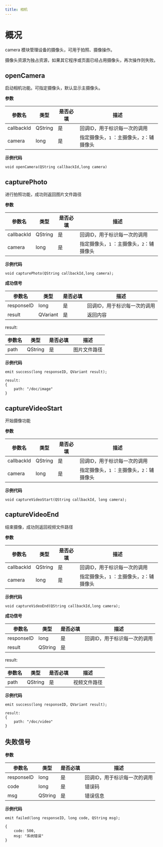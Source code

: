 ```yaml
---
title: 相机
---
```


# 概况

<span class="arg-name">camera</span> 模块管理设备的摄像头，可用于拍照、摄像操作。

摄像头资源为独占资源，如果其它程序或页面已经占用摄像头，再次操作则失败。



## openCamera

启动相机功能。可指定摄像头，默认显示主摄像头。



**参数**

| 参数名     | 类型    | 是否必填 | 描述                                      |
| ---------- | ------- | -------- | ----------------------------------------- |
| callbackId | QString | 是       | 回调ID，用于标识每一次的调用              |
| camera     | long    | 是       | 指定摄像头，`1` ：主摄像头，`2`：辅摄像头 |

**示例代码**

```
void openCamera(QString callbackId,long camera)
```



## capturePhoto

进行拍照功能，成功则返回图片文件路径



**参数**

| 参数名     | 类型    | 是否必填 | 描述                                      |
| ---------- | ------- | -------- | ----------------------------------------- |
| callbackId | QString | 是       | 回调ID，用于标识每一次的调用              |
| camera     | long    | 是       | 指定摄像头，`1` ：主摄像头，`2`：辅摄像头 |

**示例代码**

```
void capturePhoto(QString callbackId,long camera);
```



**成功信号**

| 参数名     | 类型     | 是否必填 | 描述                         |
| ---------- | -------- | -------- | ---------------------------- |
| responseID | long     | 是       | 回调ID，用于标识每一次的调用 |
| result     | QVariant | 是       | 返回内容                     |

result:

| 参数名 | 类型    | 是否必填 | 描述         |
| ------ | ------- | -------- | ------------ |
| path   | QString | 是       | 图片文件路径 |



**示例代码**

```
emit success(long responseID, QVariant result);
```

```
result:
{
	path: "/doc/image"	
}
```



## captureVideoStart

开始摄像功能



**参数**

| 参数名     | 类型    | 是否必填 | 描述                                      |
| ---------- | ------- | -------- | ----------------------------------------- |
| callbackId | QString | 是       | 回调ID，用于标识每一次的调用              |
| camera     | long    | 是       | 指定摄像头，`1` ：主摄像头，`2`：辅摄像头 |

**示例代码**

```
void captureVideoStart(QString callbackId, long camera);
```



## captureVideoEnd

结束摄像，成功则返回视频文件路径



**参数**

| 参数名     | 类型    | 是否必填 | 描述                                      |
| ---------- | ------- | -------- | ----------------------------------------- |
| callbackId | QString | 是       | 回调ID，用于标识每一次的调用              |
| camera     | long    | 是       | 指定摄像头，`1` ：主摄像头，`2`：辅摄像头 |

**示例代码**

```
void captureVideoEnd(QString callbackId,long camera);
```



**成功信号**

| 参数名     | 类型    | 是否必填 | 描述                         |
| ---------- | ------- | -------- | ---------------------------- |
| responseID | long    | 是       | 回调ID，用于标识每一次的调用 |
| result     | QString | 是       |                              |

result:

| 参数名 | 类型    | 是否必填 | 描述         |
| ------ | ------- | -------- | ------------ |
| path   | QString | 是       | 视频文件路径 |



**示例代码**

```
emit success(long responseID, QVariant result);
```

```
result:
{
	path: "/doc/video"	
}
```



## 失败信号

**参数**

| 参数名     | 类型    | 是否必填 | 描述                         |
| ---------- | ------- | -------- | ---------------------------- |
| responseID | long    | 是       | 回调ID，用于标识每一次的调用 |
| code       | long    | 是       | 错误码                       |
| msg        | QString | 是       | 错误信息                     |

**示例代码**

```
emit failed(long responseID, long code, QString msg);
```

```
{
	code: 500,
    msg: "系统错误"
}
```

